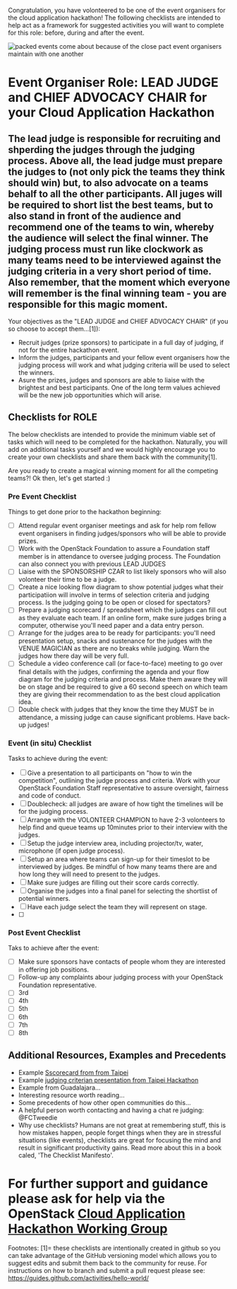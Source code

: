 Congratulation, you have volonteered to be one of the event organisers for the cloud application hackathon!
The following checklists are intended to help act as a framework for suggested activities you will want to complete for this role: before, during and after the event.

![packed events come about because of the close pact event organisers maintain with one another](https://pbs.twimg.com/media/Cmql_EVWYAA2sS9.png:large)

# Event Organiser Role: LEAD JUDGE and CHIEF ADVOCACY CHAIR for your Cloud Application Hackathon

## The lead judge is responsible for recruiting and shperding the judges through the judging process.  Above all, the lead judge must prepare the judges to (not only pick the teams they think should win) but, to also advocate on a teams behalf to all the other participants.  All juges will be required to short list the best teams, but to also stand in front of the audience and recommend one of the teams to win, whereby the audience will select the final winner.  The judging process must run like clockwork as many teams need to be interviewed against the judging criteria in a very short period of time.  Also remember, that the moment which everyone will remember is the final winning team - you are responsible for this magic moment.

Your objectives as the "LEAD JUDGE and CHIEF ADVOCACY CHAIR" (if you so choose to accept them...[1]):
 * Recruit judges (prize sponsors) to participate in a full day of judging, if not for the entire hackathon event.
 * Inform the judges, participants and your fellow event organisers how the judging process will work and what judging criteria will be used to select the winners.
 * Asure the prizes, judges and sponsors are able to liaise with the brightest and best participants.  One of the long term values achieved will be the new job opportunities which will arise.

## Checklists for ROLE
The below checklists are intended to provide the minimum viable set of tasks which will need to be completed for the hackathon.  Naturally, you will add on additional tasks yourself and we would highly encourage you to create your own checklists and share them back with the community[1].

Are you ready to create a magical winning moment for all the competing teams?!
Ok then, let's get started :)

### Pre Event Checklist

Things to get done prior to the hackathon beginning:
- [ ] Attend regular event organiser meetings and ask for help rom fellow event organisers in finding judges/sponsors who will be able to provide prizes.
- [ ] Work with the OpenStack Foundation to assure a Foundation staff member is in attendance to oversee judging process. The Foundation can also connect you with previous LEAD JUDGES
- [ ] Liaise with the SPONSORSHIP CZAR to list likely sponsors who will also volonteer their time to be a judge.
- [ ] Create a nice looking flow diagram to show potential judges what their participatiion will involve in terms of selection criteria and judging process.  Is the judging going to be open or closed for spectators?
- [ ] Prepare a judging scorecard / spreadsheet which the judges can fill out as they evaluate each team.  If an online form, make sure judges bring a computer, otherwise you'll need paper and a data entry person.
- [ ] Arrange for the judges area to be ready for participants: you'll need presentation setup, snacks and sustenance for the judges with the VENUE MAGICIAN as there are no breaks while judging.  Warn the judges how there day will be very full.
- [ ] Schedule a video conference call (or face-to-face) meeting to go over final details with the judges, confirming the agenda and your flow diagram for the judging criteria and process.  Make them aware they will be on stage and be required to give a 60 second speech on which team they are giving their recommendation to as the best cloud application idea.
- [ ] Double check with judges that they know the time they MUST be in attendance, a missing judge can cause significant problems.  Have back-up judges!

### Event (in situ) Checklist

Tasks to achieve during the event:
- [ ] Give a presentation to all participants on "how to win the competition", outlining the judge process and criteria.  Work with your OpenStack Foundation Staff representative to assure oversight, fairness and code of conduct.
- [ ] Doublecheck: all judges are aware of how tight the timelines will be for the judging process.
- [ ] Arrange with the VOLONTEER CHAMPION to have 2-3 volonteers to help find and queue teams up 10minutes prior to their interview with the judges.
- [ ] Setup the judge interview area, including projector/tv, water, microphone (if open judge process).
- [ ] Setup an area where teams can sign-up for their timeslot to be interviewed by judges.  Be mindful of how many teams there are and how long they will need to present to the judges.
- [ ] Make sure judges are filling out their score cards correctly.
- [ ] Organise the judges into a final panel for selecting the shortlist of potential winners.
- [ ] Have each judge select the team they will represent on stage.  
- [ ] 

### Post Event Checklist

Taks to achieve after the event:
- [ ] Make sure sponsors have contacts of people whom they are interested in offering job positions.
- [ ] Follow-up any complaints abour judging process with your OpenStack Foundation representative.
- [ ] 3rd
- [ ] 4th
- [ ] 5th
- [ ] 6th
- [ ] 7th
- [ ] 8th

## Additional Resources, Examples and Precedents

 * Example [Sscorecard from from Taipei](https://docs.google.com/spreadsheets/d/1VdP9F1kuvLwoeCN7lwH56G_XYHsianlpLVW6jnVwKIA/edit#gid=409366603)
 * Example [judging criterian presentation from Taipei Hackathon](https://docs.google.com/presentation/d/1yYzDz97uNMahBQO58uaw3goK549jPxAXj5HMZfWIa_0/pub)
 * Example from Guadalajara...
 * Interesting resource worth reading...
 * Some precedents of how other open communities do this...
 * A helpful person worth contacting and having a chat re judging: @FCTweedie 
 * Why use checklists?  Humans are not great at remembering stuff, this is how mistakes happen, people forget things when they are in stressful situations (like events), checklists are great for focusing the mind and result in significant productivity gains.  Read more about this in a book caled, 'The Checklist Manifesto'.

# For further support and guidance please ask for help via the OpenStack [Cloud Application Hackathon Working Group](https://wiki.openstack.org/wiki/Governance/Foundation/UserCommittee#Working_Groups_and_Teams)

Footnotes:
[1]= these checklists are intentionally created in github so you can take advantage of the GitHub versioning model which allows you to suggest edits and submit them back to the community for reuse.  For instructions on how to branch and submit a pull request please see: https://guides.github.com/activities/hello-world/

